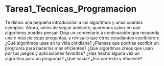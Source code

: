 # Tarea1_Tecnicas_Programacion
Te dimos una pequeña introducción a los algoritmos y unos cuantos ejemplos. Ahora, antes de seguir adelante, queremos saber en qué algoritmos puedes pensar.
Deja un comentario a continuación que responda una o más de estas preguntas, y revisa lo que otros estudiantes escribieron:
¿Qué algoritmos usas en tu vida cotidiana? ¿Piensas que podrías escribir un programa para hacerlos más eficientes?
¿Qué algoritmos crees que usan por tus juegos y aplicaciones favoritas?
¿Haz hecho alguna vez un algoritmo para un programa? ¿Qué hacía? ¿Era correcto y eficiente?
